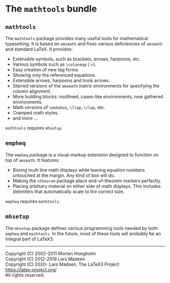 The `mathtools` bundle
======================

`mathtools`
-----------

The `mathtools` package provides many useful tools for mathematical
typesetting. It is based on `amsmath` and fixes various deficiencies
of `amsmath` and standard LaTeX. It provides:

- Extensible symbols, such as brackets, arrows, harpoons, etc.
- Various symbols such as `\coloneqq` (:=).
- Easy creation of new tag forms.
- Showing only the referenced equations.
- Extensible arrows, harpoons and hook arrows.
- Starred versions of the `amsmath` matrix environments for
  specifying the column alignment.
- More building blocks: multlined, cases-like environments, new
  gathered environments.
- Math versions of `\makebox`, `\llap`, `\rlap`, etc.
- Cramped math styles.
- and more ...

`mathtools` requires `mhsetup`.

`empheq`
--------

The `empheq` package is a visual markup extension designed to
function on top of `amsmath`. It features:

- Boxing multi line math displays while leaving equation
  numbers untouched at the margin. Any kind of box will do.
- Making the `ntheorem` package place end-of-theorem markers
  perfectly.
- Placing arbitrary material on either side of math displays.
  This includes delimiters that automatically scale to the
  correct size.

`empheq` requires `mathtools`.

`mhsetup`
---------

The `mhsetup` package defines various programming tools needed by
both `empheq` and `mathtools`. In the future, most of these tools will
probably be an integral part of LaTeX3.

-----

Copyright (C) 2002-2011 Morten Hoegholm  
Copyright (C) 2012-2019 Lars Madsen  
Copyright (C) 2020- Lars Madsen, The LaTeX3 Project  
<https://latex-project.org/>  
All rights reserved.

